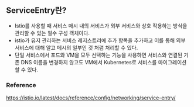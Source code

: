 ## ServiceEntry란?
- Istio를 사용할 때 서비스 매시 내의 서비스가 외부 서비스와 상호 작용하는 방식을 관리할 수 있는 필수 구성 객체이다.
- istio가 유지 관리하는 서비스 레지스트리에 추가 항목을 추가하고 이를 통해 외부 서비스에 대해 알고 메시의 일부인 것 처럼 처리할 수 있다.
- 단일 서비스에서 포드와 VM을 모두 선택하는 기능을 사용하면 서비스와 연결된 기존 DNS 이름을 변경하지 않고도 VM에서 Kubernetes로 서비스를 마이그레이션할 수 있다.

### Reference
<https://istio.io/latest/docs/reference/config/networking/service-entry/>